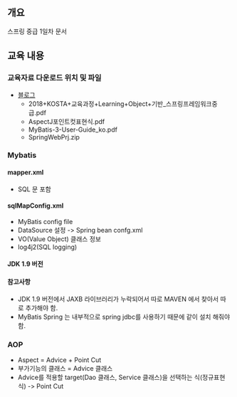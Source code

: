 ## 개요
스프링 중급 1일차 문서

## 교육 내용
### 교육자료 다운로드 위치 및 파일
* [블로그](https://blog.naver.com/vega2k)
    * 2018+KOSTA+교육과정+Learning+Object+기반_스프링프레임워크중급.pdf
    * AspectJ포인트컷표현식.pdf
    * MyBatis-3-User-Guide_ko.pdf
    * SpringWebPrj.zip
### Mybatis
#### mapper.xml
* SQL 문 포함
#### sqlMapConfig.xml
* MyBatis config file
* DataSource 설정 -> Spring bean confg.xml
* VO(Value Object) 클래스 정보
* log4j2(SQL logging)
#### JDK 1.9 버전
#### 참고사항
* JDK 1.9 버전에서 JAXB 라이브러리가 누락되어서 따로 MAVEN 에서 찾아서 따로 추가해야 함.
* MyBatis Spring 는 내부적으로 spring jdbc를 사용하기 때문에 같이 설치 해줘야 함.

### AOP
* Aspect = Advice + Point Cut
* 부가기능의 클래스 = Advice 클래스
* Advice를 적용할 target(Dao 클래스, Service 클래스)을 선택하는 식(정규표현식) -> Point Cut